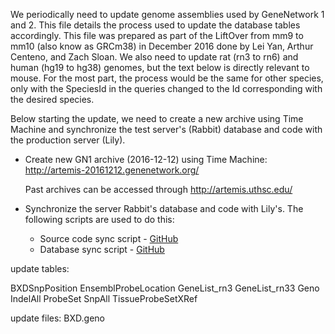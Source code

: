 We periodically need to update genome assemblies used by GeneNetwork 1 and 2. This file details the process used to update the database tables accordingly. This file was prepared as part of the LiftOver from mm9 to mm10 (also know as GRCm38) in December 2016 done by Lei Yan, Arthur Centeno, and Zach Sloan. We also need to update rat (rn3 to rn6) and human (hg19 to hg38) genomes, but the text below is directly relevant to mouse. For the most part, the process would be the same for other species, only with the SpeciesId in the queries changed to the Id corresponding with the desired species.

Below starting the update, we need to create a new archive using Time Machine and synchronize the test server's (Rabbit) database and code with the production server (Lily). 

- Create new GN1 archive (2016-12-12) using Time Machine: http://artemis-20161212.genenetwork.org/

   Past archives can be accessed through http://artemis.uthsc.edu/

- Synchronize the server Rabbit's database and code with Lily's. The following scripts are used to do this:
   * Source code sync script - [GitHub](https://github.com/genenetwork/sysmaintenance/blob/master/gn_update_src/gnupdatesrc_from_lily.sh)
   * Database sync script - [GitHub](https://github.com/genenetwork/sysmaintenance/blob/master/gn_update_db/gnupdatedb_from_lily.sh)

update tables:

BXDSnpPosition
EnsemblProbeLocation
GeneList_rn3
GeneList_rn33
Geno
IndelAll
ProbeSet
SnpAll
TissueProbeSetXRef

update files:
BXD.geno
